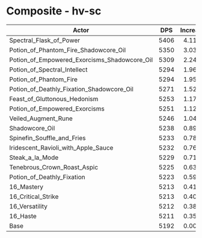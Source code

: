 # Composite - hv-sc
| Actor | DPS | Increase |
|---|:---:|:---:|
|Spectral_Flask_of_Power|5406|4.11%|
|Potion_of_Phantom_Fire_Shadowcore_Oil|5350|3.03%|
|Potion_of_Empowered_Exorcisms_Shadowcore_Oil|5309|2.24%|
|Potion_of_Spectral_Intellect|5294|1.96%|
|Potion_of_Phantom_Fire|5294|1.95%|
|Potion_of_Deathly_Fixation_Shadowcore_Oil|5271|1.52%|
|Feast_of_Gluttonous_Hedonism|5253|1.17%|
|Potion_of_Empowered_Exorcisms|5251|1.12%|
|Veiled_Augment_Rune|5246|1.04%|
|Shadowcore_Oil|5238|0.89%|
|Spinefin_Souffle_and_Fries|5233|0.78%|
|Iridescent_Ravioli_with_Apple_Sauce|5232|0.76%|
|Steak_a_la_Mode|5229|0.71%|
|Tenebrous_Crown_Roast_Aspic|5225|0.63%|
|Potion_of_Deathly_Fixation|5223|0.59%|
|16_Mastery|5213|0.41%|
|16_Critical_Strike|5213|0.40%|
|16_Versatility|5212|0.38%|
|16_Haste|5211|0.35%|
|Base|5192|0.00%|

